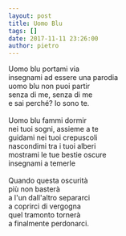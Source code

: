 ```yaml
---
layout: post
title: Uomo Blu
tags: []
date: 2017-11-11 23:26:00
author: pietro
---
```

Uomo blu portami via<br/>insegnami ad essere una parodia<br/>uomo blu non puoi partir<br/>senza di me, senza di me<br/>e sai perché? Io sono te.<br/><br/>Uomo blu fammi dormir<br/>nei tuoi sogni, assieme a te<br/>guidami nei tuoi crepuscoli<br/>nascondimi tra i tuoi alberi<br/>mostrami le tue bestie oscure<br/>insegnami a temerle<br/><br/>Quando questa oscurità<br/>più non basterà<br/>a l'un dall'altro separarci<br/>a coprirci di vergogna<br/>quel tramonto tornerà<br/>a finalmente perdonarci.
